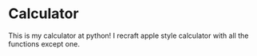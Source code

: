 # Calculator

This is my calculator at python!
I recraft apple style calculator with all the functions except one.
